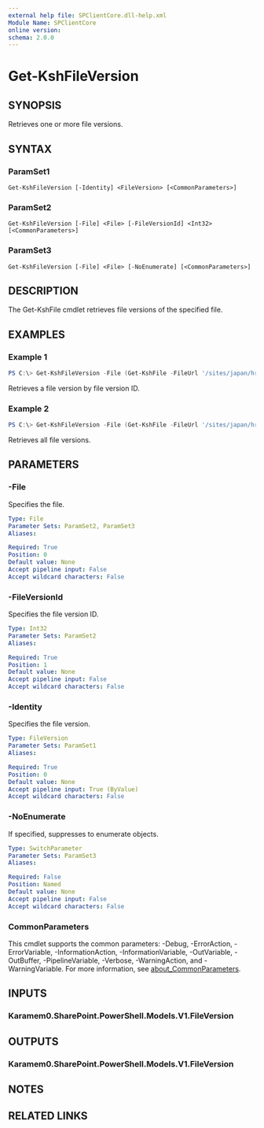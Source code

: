 ```yaml
---
external help file: SPClientCore.dll-help.xml
Module Name: SPClientCore
online version:
schema: 2.0.0
---
```


# Get-KshFileVersion

## SYNOPSIS
Retrieves one or more file versions.

## SYNTAX

### ParamSet1
```
Get-KshFileVersion [-Identity] <FileVersion> [<CommonParameters>]
```

### ParamSet2
```
Get-KshFileVersion [-File] <File> [-FileVersionId] <Int32> [<CommonParameters>]
```

### ParamSet3
```
Get-KshFileVersion [-File] <File> [-NoEnumerate] [<CommonParameters>]
```

## DESCRIPTION
The Get-KshFile cmdlet retrieves file versions of the specified file.

## EXAMPLES

### Example 1
```powershell
PS C:\> Get-KshFileVersion -File (Get-KshFile -FileUrl '/sites/japan/hr/Shared%20Documents/README.txt') -FileVersionId 1
```

Retrieves a file version by file version ID.

### Example 2
```powershell
PS C:\> Get-KshFileVersion -File (Get-KshFile -FileUrl '/sites/japan/hr/Shared%20Documents/README.txt')
```

Retrieves all file versions.

## PARAMETERS

### -File
Specifies the file.

```yaml
Type: File
Parameter Sets: ParamSet2, ParamSet3
Aliases:

Required: True
Position: 0
Default value: None
Accept pipeline input: False
Accept wildcard characters: False
```

### -FileVersionId
Specifies the file version ID.

```yaml
Type: Int32
Parameter Sets: ParamSet2
Aliases:

Required: True
Position: 1
Default value: None
Accept pipeline input: False
Accept wildcard characters: False
```

### -Identity
Specifies the file version.

```yaml
Type: FileVersion
Parameter Sets: ParamSet1
Aliases:

Required: True
Position: 0
Default value: None
Accept pipeline input: True (ByValue)
Accept wildcard characters: False
```

### -NoEnumerate
If specified, suppresses to enumerate objects.

```yaml
Type: SwitchParameter
Parameter Sets: ParamSet3
Aliases:

Required: False
Position: Named
Default value: None
Accept pipeline input: False
Accept wildcard characters: False
```

### CommonParameters
This cmdlet supports the common parameters: -Debug, -ErrorAction, -ErrorVariable, -InformationAction, -InformationVariable, -OutVariable, -OutBuffer, -PipelineVariable, -Verbose, -WarningAction, and -WarningVariable. For more information, see [about_CommonParameters](http://go.microsoft.com/fwlink/?LinkID=113216).

## INPUTS

### Karamem0.SharePoint.PowerShell.Models.V1.FileVersion

## OUTPUTS

### Karamem0.SharePoint.PowerShell.Models.V1.FileVersion

## NOTES

## RELATED LINKS
